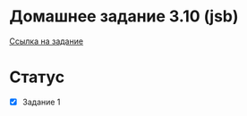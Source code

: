 # Домашнее задание 3.10 (jsb)
[Ссылка на задание](https://skyengpublic.notion.site/3-10-2-3b5c37f395ca43678cced886de2e55bc)
# Статус
- [x] Задание 1

